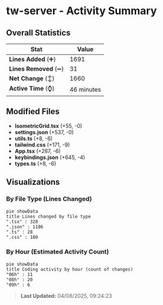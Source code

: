 # tw-server - Activity Summary 

## Overall Statistics

| Stat                   | Value                                                             |
| ---------------------- | ----------------------------------------------------------------- |
| **Lines Added** (➕)   | 1691                                          |
| **Lines Removed** (➖) | 31                                        |
| **Net Change** (↕)    | 1660                |
| **Active Time** (⌚)   | 46 minutes |


## Modified Files
- **IsometricGrid.tsx** (+55, -0)
- **settings.json** (+537, -0)
- **utils.ts** (+8, -6)
- **tailwind.css** (+171, -9)
- **App.tsx** (+267, -6)
- **keybindings.json** (+645, -4)
- **types.ts** (+8, -6)

## Visualizations

### By File Type (Lines Changed)

```mermaid
pie showData
title Lines changed by file type
".tsx" : 328
".json" : 1186
".ts" : 28
".css" : 180
```

### By Hour (Estimated Activity Count)

```mermaid
pie showData
title Coding activity by hour (count of changes)
"06h" : 11
"08h" : 20
"09h" : 6
```


> **Last Updated:** 04/08/2025, 09:24:23